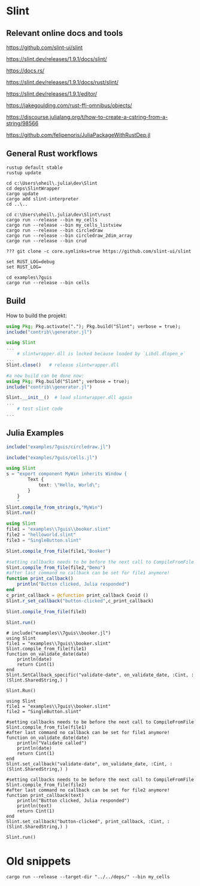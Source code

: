 # Slint

## Relevant online docs and tools

https://github.com/slint-ui/slint

https://slint.dev/releases/1.9.1/docs/slint/

https://docs.rs/

https://slint.dev/releases/1.9.1/docs/rust/slint/

https://slint.dev/releases/1.9.1/editor/

https://jakegoulding.com/rust-ffi-omnibus/objects/

https://discourse.julialang.org/t/how-to-create-a-cstring-from-a-string/98566

https://github.com/felipenoris/JuliaPackageWithRustDep.jl

## General Rust workflows
```shell
rustup default stable
rustup update
```

```shell
cd c:\Users\oheil\.julia\dev\Slint
cd deps\SlintWrapper
cargo update
cargo add slint-interpreter
cd ..\..

cd c:\Users\oheil\.julia\dev\Slint\rust
cargo run --release --bin my_cells
cargo run --release --bin my_cells_listview
cargo run --release --bin circledraw
cargo run --release --bin circledraw_2dim_array
cargo run --release --bin crud
```

```shell
??? git clone -c core.symlinks=true https://github.com/slint-ui/slint
```

```shell
set RUST_LOG=debug
set RUST_LOG=
```

```shell
cd examples\7guis
cargo run --release --bin cells
```

## Build
How to build the projekt:
```julia
using Pkg; Pkg.activate("."); Pkg.build("Slint"; verbose = true);
include("contrib\\generator.jl")
```

```julia
using Slint
...
    # slintwrapper.dll is locked because loaded by `Libdl.dlopen_e`
...
Slint.close()   # release slintwrapper.dll

#a new build can be done now:
using Pkg; Pkg.build("Slint"; verbose = true);
include("contrib\\generator.jl")

Slint.__init__()  # load slintwrapper.dll again
...
    # test slint code
...
```

## Julia Examples

```julia
include("examples/7guis/circledraw.jl")
```

```julia
include("examples/7guis/cells.jl")
```

```julia
using Slint
s = "export component MyWin inherits Window {
        Text {
            text: \"Hello, World\";
        }
    }
    "
Slint.compile_from_string(s,"MyWin")
Slint.run()
```

```julia
using Slint
file1 = "examples\\7guis\\booker.slint"
file2 = "helloworld.slint"
file3 = "SingleButton.slint"

Slint.compile_from_file(file1,"Booker")

#setting callbacks needs to be before the next call to CompileFromFile
Slint.compile_from_file(file2,"Demo")
#after last command no callback can be set for file1 anymore!
function print_callback()
    println("Button clicked, Julia responded")
end
c_print_callback = @cfunction print_callback Cvoid ()
Slint.r_set_callback("button-clicked",c_print_callback)

Slint.compile_from_file(file3)

Slint.run()
```

```
# include("examples\\7guis\\booker.jl")
using Slint
file1 = "examples\\7guis\\booker.slint"
Slint.compile_from_file(file1)
function on_validate_date(date)
    println(date)
    return Cint(1)
end
Slint.SetCallback_specific("validate-date", on_validate_date, :Cint, :(Slint.SharedString,) )

Slint.Run()
```

```
using Slint
file1 = "examples\\7guis\\booker.slint"
file2 = "SingleButton.slint"

#setting callbacks needs to be before the next call to CompileFromFile
Slint.compile_from_file(file1)
#after last command no callback can be set for file1 anymore!
function on_validate_date(date)
    println("Validate called")
    println(date)
    return Cint(1)
end
Slint.set_callback("validate-date", on_validate_date, :Cint, :(Slint.SharedString,) )

#setting callbacks needs to be before the next call to CompileFromFile
Slint.compile_from_file(file2)
#after last command no callback can be set for file2 anymore!
function print_callback(text)
    println("Button clicked, Julia responded")
    println(text)
    return Cint(1)
end
Slint.set_callback("button-clicked", print_callback, :Cint, :(Slint.SharedString,) )

Slint.run()
```

# Old snippets

```
cargo run --release --target-dir "../../deps/" --bin my_cells
```



